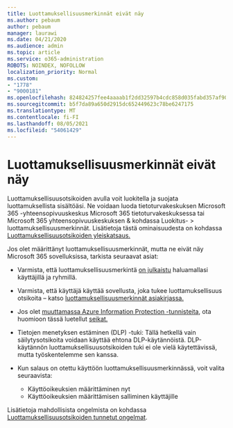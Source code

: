 ```yaml
---
title: Luottamuksellisuusmerkinnät eivät näy
ms.author: pebaum
author: pebaum
manager: laurawi
ms.date: 04/21/2020
ms.audience: admin
ms.topic: article
ms.service: o365-administration
ROBOTS: NOINDEX, NOFOLLOW
localization_priority: Normal
ms.custom:
- "1778"
- "9000181"
ms.openlocfilehash: 824824257fee4aaaab1f2dd32597b4cdc858d035fabd357af90cf054dd35c9c4
ms.sourcegitcommit: b5f7da89a650d2915dc652449623c78be6247175
ms.translationtype: MT
ms.contentlocale: fi-FI
ms.lasthandoff: 08/05/2021
ms.locfileid: "54061429"
---
```

# <a name="sensitivity-labels-not-appearing"></a>Luottamuksellisuusmerkinnät eivät näy

Luottamuksellisuusotsikoiden avulla voit luokitella ja suojata luottamuksellista sisältöäsi. Ne voidaan luoda tietoturvakeskuksen Microsoft 365 -yhteensopivuuskeskus Microsoft 365 tietoturvakeskuksessa tai Microsoft 365 yhteensopivuuskeskuksen & kohdassa Luokitus- > luottamuksellisuusmerkinnät. Lisätietoja tästä ominaisuudesta on kohdassa [Luottamuksellisuusotsikoiden yleiskatsaus.](https://docs.microsoft.com/microsoft-365/compliance/sensitivity-labels)

Jos olet määrittänyt luottamuksellisuusmerkinnät, mutta ne eivät näy Microsoft 365 sovelluksissa, tarkista seuraavat asiat:

- Varmista, että luottamuksellisuusmerkintä [on julkaistu](https://docs.microsoft.com/microsoft-365/compliance/sensitivity-labels#what-label-policies-can-do) haluamallasi käyttäjillä ja ryhmillä.

- Varmista, että käyttäjä käyttää sovellusta, joka tukee luottamuksellisuus otsikoita – katso [luottamuksellisuusmerkinnät asiakirjassa.](https://support.office.com/article/apply-sensitivity-labels-to-your-documents-and-email-within-office-2f96e7cd-d5a4-403b-8bd7-4cc636bae0f9?#bkmk_whereavailable)

- Jos olet [muuttamassa Azure Information Protection -tunnisteita](https://docs.microsoft.com/azure/information-protection/configure-policy-migrate-labels), ota huomioon tässä luetellut [seikat.](https://docs.microsoft.com/azure/information-protection/configure-policy-migrate-labels#considerations-for-unified-labels)

- Tietojen menetyksen estäminen (DLP) -tuki: Tällä hetkellä vain säilytysotsikoita voidaan käyttää ehtona DLP-käytännöistä.  DLP-käytännön luottamuksellisuusotsikoiden tuki ei ole vielä käytettävissä, mutta työskentelemme sen kanssa.

- Kun salaus on otettu käyttöön luottamuksellisuusmerkinnässä, voit valita seuraavista:
    - Käyttöoikeuksien määrittäminen nyt
    - Käyttöoikeuksien määrittämisen salliminen käyttäjille


Lisätietoja mahdollisista ongelmista on kohdassa [Luottamuksellisuusotsikoiden tunnetut ongelmat](https://support.office.com/article/known-issues-with-sensitivity-labels-in-office-b169d687-2bbd-4e21-a440-7da1b2743edc).
